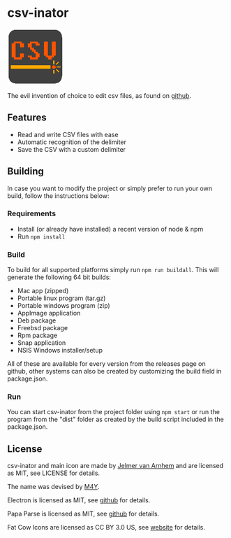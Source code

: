 csv-inator
======

![csv-inator](build/icons/128x128.png)

The evil invention of choice to edit csv files, as found on [github](https://github.com/Jelmerro/csv-inator).

## Features

- Read and write CSV files with ease
- Automatic recognition of the delimiter
- Save the CSV with a custom delimiter

## Building

In case you want to modify the project or simply prefer to run your own build, follow the instructions below:

### Requirements

- Install (or already have installed) a recent version of node & npm
- Run `npm install`

### Build

To build for all supported platforms simply run `npm run buildall`. This will generate the following 64 bit builds:

- Mac app (zipped)
- Portable linux program (tar.gz)
- Portable windows program (zip)
- AppImage application
- Deb package
- Freebsd package
- Rpm package
- Snap application
- NSIS Windows installer/setup

All of these are available for every version from the releases page on github, other systems can also be created by customizing the build field in package.json.

### Run

You can start csv-inator from the project folder using `npm start` or run the program from the "dist" folder as created by the build script included in the package.json.

## License

csv-inator and main icon are made by [Jelmer van Arnhem](https://github.com/Jelmerro) and are licensed as MIT, see LICENSE for details.

The name was devised by [M4Y](https://github.com/fabiaant).

Electron is licensed as MIT, see [github](https://github.com/electron/electron) for details.

Papa Parse is licensed as MIT, see [github](https://github.com/mholt/papaparse) for details.

Fat Cow Icons are licensed as CC BY 3.0 US, see [website](http://www.fatcow.com/free-icons) for details.
